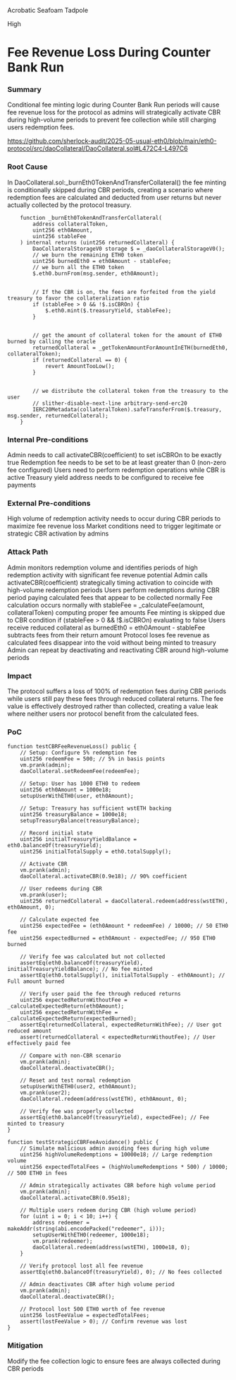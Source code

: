 Acrobatic Seafoam Tadpole

High

# Fee Revenue Loss During Counter Bank Run

### Summary

Conditional fee minting logic during Counter Bank Run periods will cause fee revenue loss for the protocol as admins will strategically activate CBR during high-volume periods to prevent fee collection while still charging users redemption fees.

https://github.com/sherlock-audit/2025-05-usual-eth0/blob/main/eth0-protocol/src/daoCollateral/DaoCollateral.sol#L472C4-L497C6

### Root Cause

In DaoCollateral.sol:_burnEth0TokenAndTransferCollateral() the fee minting is conditionally skipped during CBR periods, creating a scenario where redemption fees are calculated and deducted from user returns but never actually collected by the protocol treasury.

```solidity
    function _burnEth0TokenAndTransferCollateral(
        address collateralToken,
        uint256 eth0Amount,
        uint256 stableFee
    ) internal returns (uint256 returnedCollateral) {
        DaoCollateralStorageV0 storage $ = _daoCollateralStorageV0();
        // we burn the remaining ETH0 token
        uint256 burnedEth0 = eth0Amount - stableFee;
        // we burn all the ETH0 token
        $.eth0.burnFrom(msg.sender, eth0Amount);


        // If the CBR is on, the fees are forfeited from the yield treasury to favor the collateralization ratio
        if (stableFee > 0 && !$.isCBROn) {
            $.eth0.mint($.treasuryYield, stableFee);
        }


        // get the amount of collateral token for the amount of ETH0 burned by calling the oracle
        returnedCollateral = _getTokenAmountForAmountInETH(burnedEth0, collateralToken);
        if (returnedCollateral == 0) {
            revert AmountTooLow();
        }


        // we distribute the collateral token from the treasury to the user
        // slither-disable-next-line arbitrary-send-erc20
        IERC20Metadata(collateralToken).safeTransferFrom($.treasury, msg.sender, returnedCollateral);
    }
```

### Internal Pre-conditions

Admin needs to call activateCBR(coefficient) to set isCBROn to be exactly true
Redemption fee needs to be set to be at least greater than 0 (non-zero fee configured)
Users need to perform redemption operations while CBR is active
Treasury yield address needs to be configured to receive fee payments

### External Pre-conditions

High volume of redemption activity needs to occur during CBR periods to maximize fee revenue loss
Market conditions need to trigger legitimate or strategic CBR activation by admins

### Attack Path

Admin monitors redemption volume and identifies periods of high redemption activity with significant fee revenue potential
Admin calls activateCBR(coefficient) strategically timing activation to coincide with high-volume redemption periods
Users perform redemptions during CBR period paying calculated fees that appear to be collected normally
Fee calculation occurs normally with stableFee = _calculateFee(amount, collateralToken) computing proper fee amounts
Fee minting is skipped due to CBR condition if (stableFee > 0 && !$.isCBROn) evaluating to false
Users receive reduced collateral as burnedEth0 = eth0Amount - stableFee subtracts fees from their return amount
Protocol loses fee revenue as calculated fees disappear into the void without being minted to treasury
Admin can repeat by deactivating and reactivating CBR around high-volume periods

### Impact

The protocol suffers a loss of 100% of redemption fees during CBR periods while users still pay these fees through reduced collateral returns. The fee value is effectively destroyed rather than collected, creating a value leak where neither users nor protocol benefit from the calculated fees.

### PoC

```solidity
function testCBRFeeRevenueLoss() public {
    // Setup: Configure 5% redemption fee
    uint256 redeemFee = 500; // 5% in basis points
    vm.prank(admin);
    daoCollateral.setRedeemFee(redeemFee);
    
    // Setup: User has 1000 ETH0 to redeem
    uint256 eth0Amount = 1000e18;
    setupUserWithETH0(user, eth0Amount);
    
    // Setup: Treasury has sufficient wstETH backing
    uint256 treasuryBalance = 1000e18;
    setupTreasuryBalance(treasuryBalance);
    
    // Record initial state
    uint256 initialTreasuryYieldBalance = eth0.balanceOf(treasuryYield);
    uint256 initialTotalSupply = eth0.totalSupply();
    
    // Activate CBR
    vm.prank(admin);
    daoCollateral.activateCBR(0.9e18); // 90% coefficient
    
    // User redeems during CBR
    vm.prank(user);
    uint256 returnedCollateral = daoCollateral.redeem(address(wstETH), eth0Amount, 0);
    
    // Calculate expected fee
    uint256 expectedFee = (eth0Amount * redeemFee) / 10000; // 50 ETH0 fee
    uint256 expectedBurned = eth0Amount - expectedFee; // 950 ETH0 burned
    
    // Verify fee was calculated but not collected
    assertEq(eth0.balanceOf(treasuryYield), initialTreasuryYieldBalance); // No fee minted
    assertEq(eth0.totalSupply(), initialTotalSupply - eth0Amount); // Full amount burned
    
    // Verify user paid the fee through reduced returns
    uint256 expectedReturnWithoutFee = _calculateExpectedReturn(eth0Amount);
    uint256 expectedReturnWithFee = _calculateExpectedReturn(expectedBurned);
    assertEq(returnedCollateral, expectedReturnWithFee); // User got reduced amount
    assert(returnedCollateral < expectedReturnWithoutFee); // User effectively paid fee
    
    // Compare with non-CBR scenario
    vm.prank(admin);
    daoCollateral.deactivateCBR();
    
    // Reset and test normal redemption
    setupUserWithETH0(user2, eth0Amount);
    vm.prank(user2);
    daoCollateral.redeem(address(wstETH), eth0Amount, 0);
    
    // Verify fee was properly collected
    assertEq(eth0.balanceOf(treasuryYield), expectedFee); // Fee minted to treasury
}

function testStrategicCBRFeeAvoidance() public {
    // Simulate malicious admin avoiding fees during high volume
    uint256 highVolumeRedemptions = 10000e18; // Large redemption volume
    uint256 expectedTotalFees = (highVolumeRedemptions * 500) / 10000; // 500 ETH0 in fees
    
    // Admin strategically activates CBR before high volume period
    vm.prank(admin);
    daoCollateral.activateCBR(0.95e18);
    
    // Multiple users redeem during CBR (high volume period)
    for (uint i = 0; i < 10; i++) {
        address redeemer = makeAddr(string(abi.encodePacked("redeemer", i)));
        setupUserWithETH0(redeemer, 1000e18);
        vm.prank(redeemer);
        daoCollateral.redeem(address(wstETH), 1000e18, 0);
    }
    
    // Verify protocol lost all fee revenue
    assertEq(eth0.balanceOf(treasuryYield), 0); // No fees collected
    
    // Admin deactivates CBR after high volume period
    vm.prank(admin);
    daoCollateral.deactivateCBR();
    
    // Protocol lost 500 ETH0 worth of fee revenue
    uint256 lostFeeValue = expectedTotalFees;
    assert(lostFeeValue > 0); // Confirm revenue was lost
}
```

### Mitigation

Modify the fee collection logic to ensure fees are always collected during CBR periods